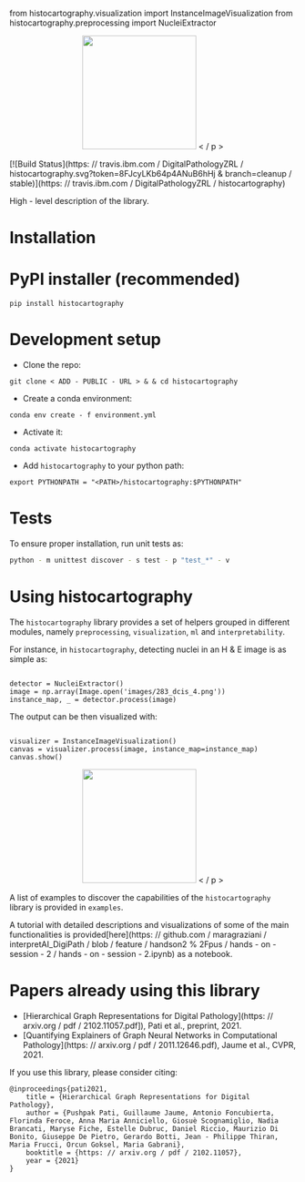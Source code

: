 from histocartography.visualization import InstanceImageVisualization
from histocartography.preprocessing import NucleiExtractor
<p align = "center" >
  <img src = "https://ibm.box.com/shared/static/bgv4hk068bv26s8q6pasoxi401tt6b55.png" height = "200" >
< / p >

[![Build Status](https: // travis.ibm.com / DigitalPathologyZRL / histocartography.svg?token=8FJcyLKb64p4ANuB6hHj & branch=cleanup / stable)](https: // travis.ibm.com / DigitalPathologyZRL / histocartography)

High - level description of the library.

# Installation

# PyPI installer (recommended)

`pip install histocartography`

# Development setup

- Clone the repo:

```
git clone < ADD - PUBLIC - URL > & & cd histocartography
```

- Create a conda environment:

```
conda env create - f environment.yml
```

- Activate it:

```
conda activate histocartography
```

- Add `histocartography` to your python path:

```
export PYTHONPATH = "<PATH>/histocartography:$PYTHONPATH"
```

# Tests

To ensure proper installation, run unit tests as:

```sh
python - m unittest discover - s test - p "test_*" - v
```

# Using histocartography

The `histocartography` library provides a set of helpers grouped in different modules, namely `preprocessing`, `visualization`, `ml` and `interpretability`.

For instance, in `histocartography`, detecting nuclei in an H & E image is as simple as:

```

detector = NucleiExtractor()
image = np.array(Image.open('images/283_dcis_4.png'))
instance_map, _ = detector.process(image)
```

The output can be then visualized with:

```

visualizer = InstanceImageVisualization()
canvas = visualizer.process(image, instance_map=instance_map)
canvas.show()
```

<p align = "center" >
  <img src = "" height = "200" >
< / p >

A list of examples to discover the capabilities of the `histocartography` library is provided in `examples`.

A tutorial with detailed descriptions and visualizations of some of the main functionalities is provided[here](https: // github.com / maragraziani / interpretAI_DigiPath / blob / feature / handson2 % 2Fpus / hands - on - session - 2 / hands - on - session - 2.ipynb) as a notebook.

# Papers already using this library

- [Hierarchical Graph Representations for Digital Pathology](https: // arxiv.org / pdf / 2102.11057.pdf]), Pati et al., preprint, 2021.
- [Quantifying Explainers of Graph Neural Networks in Computational Pathology](https: // arxiv.org / pdf / 2011.12646.pdf), Jaume et al., CVPR, 2021.

If you use this library, please consider citing:

```
@inproceedings{pati2021,
    title = {Hierarchical Graph Representations for Digital Pathology},
    author = {Pushpak Pati, Guillaume Jaume, Antonio Foncubierta, Florinda Feroce, Anna Maria Anniciello, Giosuè Scognamiglio, Nadia Brancati, Maryse Fiche, Estelle Dubruc, Daniel Riccio, Maurizio Di Bonito, Giuseppe De Pietro, Gerardo Botti, Jean - Philippe Thiran, Maria Frucci, Orcun Goksel, Maria Gabrani},
    booktitle = {https: // arxiv.org / pdf / 2102.11057},
    year = {2021}
}
```
